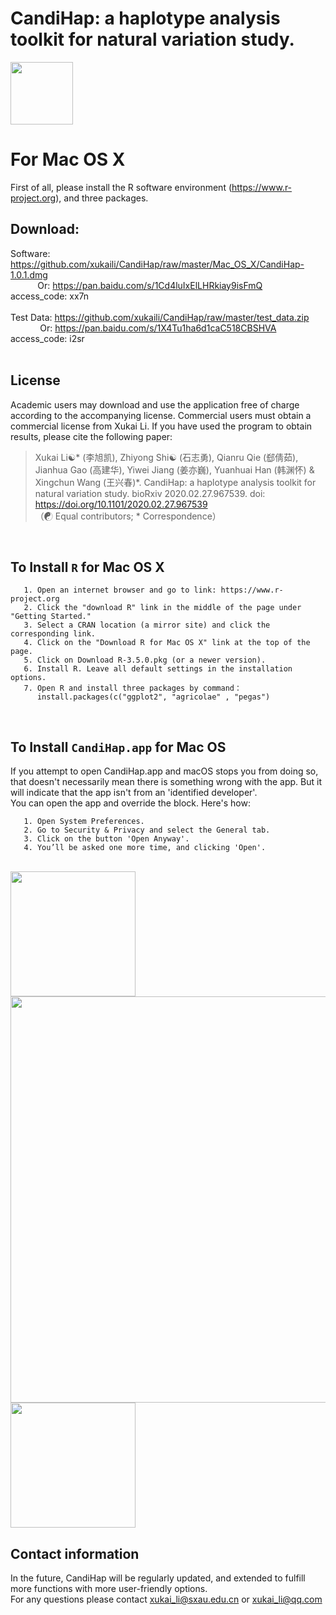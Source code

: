 # CandiHap: a haplotype analysis toolkit for natural variation study.

<img src="https://github.com/xukaili/CandiHap/blob/master/Figures/logo_mac.gif" width="100" height="100">

# For Mac OS X
First of all, please install the R software environment (https://www.r-project.org), and three packages.</br>

## Download:
Software: https://github.com/xukaili/CandiHap/raw/master/Mac_OS_X/CandiHap-1.0.1.dmg</br>
           Or: https://pan.baidu.com/s/1Cd4luIxElLHRkiay9isFmQ                  access_code: xx7n</br></br>
Test Data: https://github.com/xukaili/CandiHap/raw/master/test_data.zip</br>
            Or: https://pan.baidu.com/s/1X4Tu1ha6d1caC518CBSHVA                 access_code: i2sr</br></br>

## License
Academic users may download and use the application free of charge according to the accompanying license. Commercial users must obtain a commercial license from Xukai Li. If you have used the program to obtain results, please cite the following paper:</br>

> Xukai Li☯* (李旭凯), Zhiyong Shi☯ (石志勇), Qianru Qie (郄倩茹), Jianhua Gao (高建华), Yiwei Jiang (姜亦巍), Yuanhuai Han (韩渊怀) & Xingchun Wang (王兴春)*. CandiHap: a haplotype analysis toolkit for natural variation study. bioRxiv 2020.02.27.967539. doi: https://doi.org/10.1101/2020.02.27.967539</br>
> （☯ Equal contributors; * Correspondence）</br>
</br>

## To Install __`R`__ for Mac OS X
```
   1. Open an internet browser and go to link: https://www.r-project.org
   2. Click the "download R" link in the middle of the page under "Getting Started."
   3. Select a CRAN location (a mirror site) and click the corresponding link.
   4. Click on the "Download R for Mac OS X" link at the top of the page.
   5. Click on Download R-3.5.0.pkg (or a newer version).
   6. Install R. Leave all default settings in the installation options.
   7. Open R and install three packages by command： 
      install.packages(c("ggplot2", "agricolae" , "pegas")
```
</br>

## To Install __`CandiHap.app`__ for Mac OS
If you attempt to open CandiHap.app and macOS stops you from doing so, that doesn't necessarily mean there is something wrong with the app. But it will indicate that the app isn't from an 'identified developer'.</br>
You can open the app and override the block. Here's how:</br>
```
   1. Open System Preferences.
   2. Go to Security & Privacy and select the General tab.
   3. Click on the button 'Open Anyway'.
   4. You’ll be asked one more time, and clicking 'Open'.
```
</br>

<img src="https://github.com/xukaili/CandiHap/blob/master/Figures/Mac_ReadMe_1.png"  height="200">
<img src="https://github.com/xukaili/CandiHap/blob/master/Figures/Mac_ReadMe_2.png"  height="650">
<img src="https://github.com/xukaili/CandiHap/blob/master/Figures/Mac_ReadMe_3.png"  height="200">

## Contact information
In the future, CandiHap will be regularly updated, and extended to fulfill more functions with more user-friendly options.</br>
For any questions please contact xukai_li@sxau.edu.cn or xukai_li@qq.com </br>
